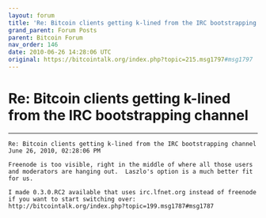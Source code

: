 ```yaml
---
layout: forum
title: 'Re: Bitcoin clients getting k-lined from the IRC bootstrapping channel'
grand_parent: Forum Posts
parent: Bitcoin Forum
nav_order: 146
date: 2010-06-26 14:28:06 UTC
original: https://bitcointalk.org/index.php?topic=215.msg1797#msg1797
---
```


# Re: Bitcoin clients getting k-lined from the IRC bootstrapping channel

---

```
Re: Bitcoin clients getting k-lined from the IRC bootstrapping channel
June 26, 2010, 02:28:06 PM

Freenode is too visible, right in the middle of where all those users and moderators are hanging out.  Laszlo's option is a much better fit for us.

I made 0.3.0.RC2 available that uses irc.lfnet.org instead of freenode if you want to start switching over:
http://bitcointalk.org/index.php?topic=199.msg1787#msg1787
```
